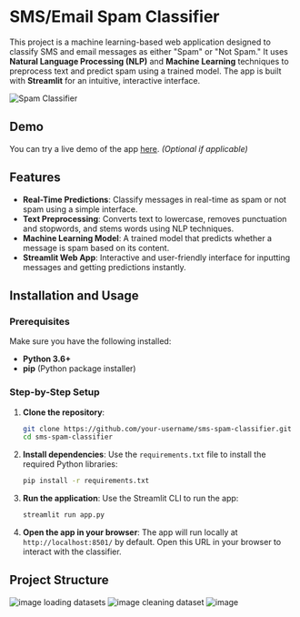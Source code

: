 # SMS/Email Spam Classifier

This project is a machine learning-based web application designed to classify SMS and email messages as either "Spam" or "Not Spam." It uses **Natural Language Processing (NLP)** and **Machine Learning** techniques to preprocess text and predict spam using a trained model. The app is built with **Streamlit** for an intuitive, interactive interface.

![Spam Classifier](https://yourimageurl.com)  <!-- Optional: Add a representative image or screenshot -->

## Demo

You can try a live demo of the app [here](https://your-demo-url.com). *(Optional if applicable)*

## Features

- **Real-Time Predictions**: Classify messages in real-time as spam or not spam using a simple interface.
- **Text Preprocessing**: Converts text to lowercase, removes punctuation and stopwords, and stems words using NLP techniques.
- **Machine Learning Model**: A trained model that predicts whether a message is spam based on its content.
- **Streamlit Web App**: Interactive and user-friendly interface for inputting messages and getting predictions instantly.

## Installation and Usage

### Prerequisites

Make sure you have the following installed:

- **Python 3.6+**
- **pip** (Python package installer)

### Step-by-Step Setup

1. **Clone the repository**:
    ```bash
    git clone https://github.com/your-username/sms-spam-classifier.git
    cd sms-spam-classifier
    ```

2. **Install dependencies**:
    Use the `requirements.txt` file to install the required Python libraries:
    ```bash
    pip install -r requirements.txt
    ```

3. **Run the application**:
    Use the Streamlit CLI to run the app:
    ```bash
    streamlit run app.py
    ```

4. **Open the app in your browser**:
    The app will run locally at `http://localhost:8501/` by default. Open this URL in your browser to interact with the classifier.

## Project Structure


![image](https://github.com/user-attachments/assets/9ec02955-d1fb-4cb9-9f35-391f5741515a)
loading datasets
![image](https://github.com/user-attachments/assets/5c9d5983-eed5-4ef5-b0b7-218d86747da2)
cleaning dataset
![image](https://github.com/user-attachments/assets/94b0ac39-8b2e-4f40-a59e-556f704560fb)



